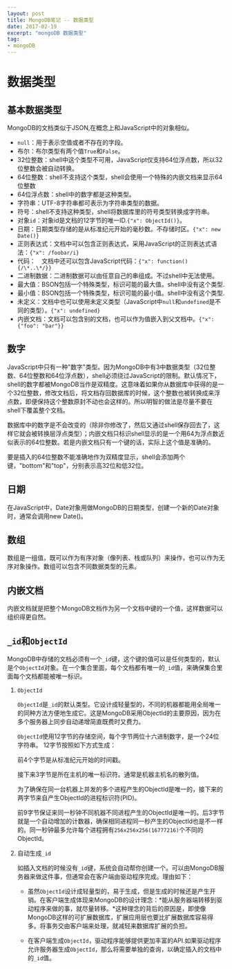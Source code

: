 ```yaml
---
layout: post
title: MongoDB笔记 -- 数据类型
date: 2017-02-19
excerpt: "mongoDB 数据类型"
tag:
- mongoDB
---
```


# 数据类型

## 基本数据类型

MongoDB的文档类似于JSON,在概念上和JavaScript中的对象相似。

+ `null`：用于表示空值或者不存在的字段。
+ 布尔：布尔类型有两个值`True`和`False`。
+ 32位整数：shell中这个类型不可用，JavaScript仅支持64位浮点数，所以32位整数会被自动转换。
+ 64位整数：shell不支持这个类型，shell会使用一个特殊的内嵌文档来显示64位整数
+ 64位浮点数：shell中的数字都是这种类型。
+ 字符串：UTF-8字符串都可表示为字符串类型的数据。
+ 符号：shell不支持这种类型，shell将数据库里的符号类型转换成字符串。
+ 对象`id`：对象id是文档的12字节的唯一ID.`{"x": ObjectId()}`。
+ 日期：日期类型存储的是从标准纪元开始的毫秒数。不存储时区。`{"x": new Date()}`
+ 正则表达式：文档中可以包含正则表达式，采用JavaScript的正则表达式语法：`{"x": /foobar/i}`
+ 代码：　文档中还可以包含JavaScript代码：`{"x": function() {/\*..\*/}}`
+ 二进制数据：二进制数据可以由任意自己的串组成。不过shell中无法使用。
+ 最大值：BSON包括一个特殊类型，标识可能的最大值。shell中没有这个类型.
+ 最小值：BSON包括一个特殊类型，标识可能的最小值。shell中没有这个类型.
+ 未定义：文档中也可以使用未定义类型（JavaScript中`null`和`undefined`是不同的类型）。`{"x": undefined}`
+ 内嵌文档：文档可以包含别的文档，也可以作为值嵌入到父文档中。`{"x": {"foo": "bar"}}`

## 数字

JavaScript中只有一种"数字"类型。因为MongoDB中有3中数据类型（32位整数、64位整数和64位浮点数），shell必须绕过JavaScript的限制。默认情况下，shell的数字都被MongoDB当作是双精度。这意味着如果你从数据库中获得的是一个32位整数，修改文档后，将文档存回数据库的时候，这个整数也被转换成来浮点数，即便保持这个整数原封不动也会这样的。所以明智的做法是尽量不要在shell下覆盖整个文档。

数据库中的数字是不会改变的（除非你修改了，然后又通过shell保存回去了，这样它就会被转换层浮点类型）；内嵌文档只标识shell显示的是一个用64为浮点数近似表示的64位整数。若是内嵌文档只有一个键的话，实际上这个值是准确的。

要是插入的64位整数不能准确地作为双精度显示，shell会添加两个键，"bottom"和"top"，分别表示高32位和低32位。

## 日期

在JavaScript中，Date对象用做MongoDB的日期类型，创建一个新的Date对象时，通常会调用new Date()。

## 数组

数组是一组值，既可以作为有序对象（像列表、栈或队列）来操作，也可以作为无序对象操作。数组可以包含不同数据类型的元素。

## 内嵌文档

内嵌文档就是把整个MongoDB文档作为另一个文档中键的一个值，这样数据可以组织得更自然。

## `_id`和`ObjectId`

MongoDB中存储的文档必须有一个`_id`键，这个键的值可以是任何类型的，默认是个`ObjectId`对象。在一个集合里面，每个文档都有唯一的`_id`值，来确保集合里面每个文档都能被唯一标识。

1. `ObjectId`

    `ObjectId`是`_id`的默认类型。它设计成轻量型的，不同的机器都能用全局唯一的同种方法方便地生成它。这是MongoDB采用ObjectId的主要原因，因为在多个服务器上同步自动递增简直既费时又费力。

    `ObjectId`使用12字节的存储空间，每个字节两位十六进制数字，是一个24位字符串。
    12字节按照如下方式生成：

    前4个字节是从标准纪元开始的时间戳。

    接下来3字节是所在主机的唯一标识符。通常是机器主机名的散列值。

    为了确保在同一台机器上并发的多个进程产生的ObjectId是唯一的，接下来的两字节来自产生ObjectId的进程标识符(PID)。

    前9字节保证来同一秒钟不同机器不同进程产生的ObjectId是唯一的。后3字节就是一个自动增加的计数器，确保相同进程同一秒产生的ObjectId也是不一样的。同一秒钟最多允许每个进程拥有`256x256x256(16777216)`个不同的ObjectId。


2. 自动生成`_id`

    如插入文档的时候没有`_id`键，系统会自动帮你创建一个。可以由MongoDB服务器来做这件事，但通常会在客户端由驱动程序完成。理由如下：

    + 虽然`ObjectId`设计成轻量型的，易于生成，但是生成的时候还是产生开销。在客户端生成体现来MongoDB的设计理念：*能从服务器端转移到驱动程序来做的事，就尽量转移。*这种理念的背后的原因是，即使像MongoDB这样的可扩展数据库，扩展应用层也要比扩展数据库容易得多。将事务交由客户端来处理，就减轻来数据库扩展的负担。

    + 在客户端生成`ObjectId`，驱动程序能够提供更加丰富的API.如果驱动程序允许服务器生成`ObjectId`，那么将需要单独的查询，以确定插入的文档中的`_id`值。
